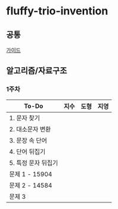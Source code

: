 # fluffy-trio-invention

## 공통
[가이드](./GUIDE.md)

## 알고리즘/자료구조

### 1주차
| To-Do | 지수 | 도형 | 지영 |
| ------- | ------- | ------ | ------ | 
|1. 문자 찾기| | | |
|2. 대소문자 변환| | | |
|3. 문장 속 단어| | | |
|4. 단어 뒤집기| | | |
|5. 특정 문자 뒤집기| | | |
|문제 1 - 15904 | | | |
|문제 2 - 14584 | | | |
|문제 3| | | |